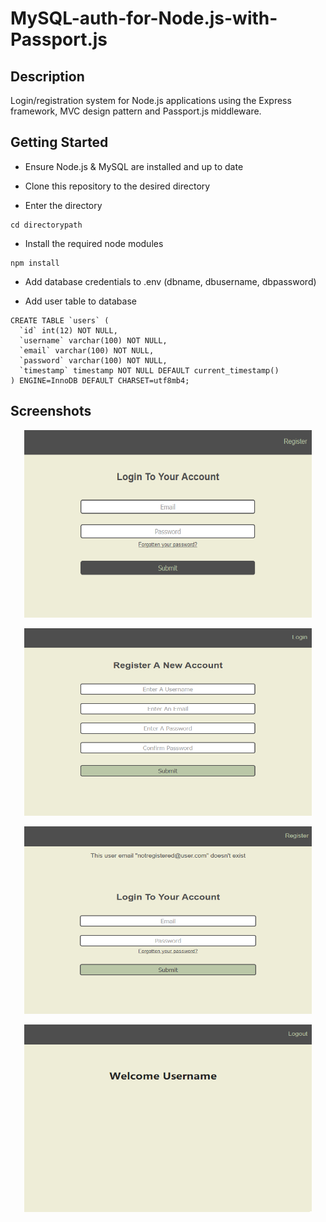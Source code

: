 # MySQL-auth-for-Node.js-with-Passport.js

## Description

Login/registration system for Node.js applications using the Express framework, MVC design pattern and Passport.js middleware.

## Getting Started

* Ensure Node.js & MySQL are installed and up to date

* Clone this repository to the desired directory

* Enter the directory

```
cd directorypath
```

* Install the required node modules

```
npm install
```

* Add database credentials to .env (dbname, dbusername, dbpassword)

* Add user table to database

```
CREATE TABLE `users` (
  `id` int(12) NOT NULL,
  `username` varchar(100) NOT NULL,
  `email` varchar(100) NOT NULL,
  `password` varchar(100) NOT NULL,
  `timestamp` timestamp NOT NULL DEFAULT current_timestamp()
) ENGINE=InnoDB DEFAULT CHARSET=utf8mb4;
```

## Screenshots

<p align="center">
  <img width="460" height="300" src="/screenshots/login.png">
</p>
<p align="center">
  <img width="460" height="300" src="/screenshots/registration.png">
</p>
<p align="center">
  <img width="460" height="300" src="/screenshots/flash.png">
</p>
<p align="center">
  <img width="460" height="300" src="/screenshots/welcome.png">
</p>
